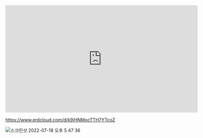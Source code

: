 <iframe width="600" height="336" src="https://www.erdcloud.com/p/k9iHNMocTTH7YTcoZ" frameborder="0" allowfullscreen></iframe>


https://www.erdcloud.com/d/k9iHNMocTTH7YTcoZ

![스크린샷 2022-07-18 오후 5 47 36](https://user-images.githubusercontent.com/98143826/179477098-567efcd9-b9be-44e9-8d32-997634661cec.png)
